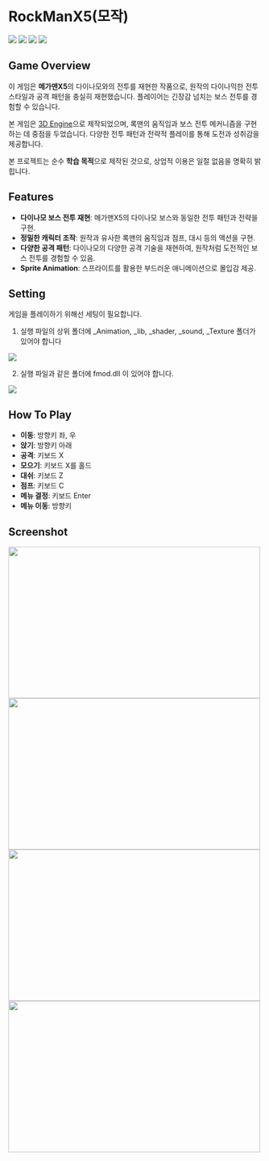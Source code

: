 # RockManX5(모작)

<img src ="https://img.shields.io/badge/Windows-0078D6?style=for-the-badge&logo=windows&logoColor=white"> <img src ="https://img.shields.io/badge/Direct_X-006600?style=for-the-badge&logo=directx&logoColor=black"> <img src ="https://img.shields.io/badge/c++-%2300599C.svg?style=for-the-badge&logo=c%2B%2B&logoColor=white"> <img src="https://img.shields.io/badge/fmod-000000?style=for-the-badge&logo=fmod&logoColor=white">


## Game Overview
이 게임은 **메가맨X5**의 다이나모와의 전투를 재현한 작품으로, 원작의 다이나믹한 전투 스타일과 공격 패턴을 충실히 재현했습니다. 플레이어는 긴장감 넘치는 보스 전투를 경험할 수 있습니다.

본 게임은 [3D Engine](https://github.com/HongSongUi/Engine)으로 제작되었으며, 록맨의 움직임과 보스 전투 메커니즘을 구현하는 데 중점을 두었습니다. 다양한 전투 패턴과 전략적 플레이를 통해 도전과 성취감을 제공합니다.

본 프로젝트는 순수 **학습 목적**으로 제작된 것으로, 상업적 이용은 일절 없음을 명확히 밝힙니다.

## Features
- **다이나모 보스 전투 재현**: 메가맨X5의 다이나모 보스와 동일한 전투 패턴과 전략을 구현.
- **정밀한 캐릭터 조작**: 원작과 유사한 록맨의 움직임과 점프, 대시 등의 액션을 구현.
- **다양한 공격 패턴**: 다이나모의 다양한 공격 기술을 재현하여, 원작처럼 도전적인 보스 전투를 경험할 수 있음.
- **Sprite Animation**: 스프라이트를 활용한 부드러운 애니메이션으로 몰입감 제공.


## Setting
게임을 플레이하기 위해선 세팅이 필요합니다.

1. 실행 파일의 상위 폴더에 _Animation, _lib, _shader, _sound, _Texture 폴더가 있어야 합니다 

<img src ="https://github.com/user-attachments/assets/0cd8db05-fb8a-433e-af5e-655bde7dd8d9">

2. 실행 파일과 같은 폴더에 fmod.dll 이 있어야 합니다.

<img src ="https://github.com/user-attachments/assets/451ed600-6ba0-47be-9a40-9289b3c9b04a">

## How To Play
- **이동**: 방향키 좌, 우
- **앉기**: 방향키 아래
- **공격**: 키보드 X
- **모으기**: 키보드 X를 홀드
- **대쉬**: 키보드 Z
- **점프**: 키보드 C
- **메뉴 결정**: 키보드 Enter
- **메뉴 이동**: 방향키


## Screenshot
<img src="https://github.com/user-attachments/assets/5a00f104-b546-4c04-8af7-8c59e939db61" width="500" height="300"/>
<img src="https://github.com/user-attachments/assets/aba6effc-d574-4dd9-8f3b-01750b60b610" width="500" height="300"/>
<img src="https://github.com/user-attachments/assets/8c84129d-ea3a-4a37-9fd7-98affc551817" width="500" height="300"/>
<img src="https://github.com/user-attachments/assets/98172b1e-4c9f-4cbd-b138-48c4943297b6" width="500" height="300"/>
